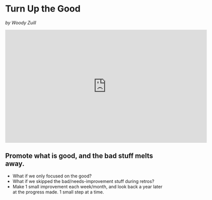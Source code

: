 # Turn Up the Good

*by Woody Zuill*

<iframe src="https://player.vimeo.com/video/302043886#t=6m46s" width="640" height="360" frameborder="0" allow="autoplay; fullscreen" allowfullscreen></iframe>

## Promote what is good, and the bad stuff melts away.

- What if we only focused on the good?
- What if we skipped the bad/needs-improvement stuff during retros?
- Make 1 small improvement each week/month, and look back a year later at the progress made. 1 small step at a time.
<!--stackedit_data:
eyJoaXN0b3J5IjpbNjIyOTc1MTMwLDQwOTEyNTQ5NiwtMTg5Nj
IxMjIwMF19
-->